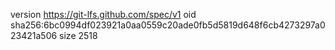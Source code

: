 version https://git-lfs.github.com/spec/v1
oid sha256:6bc0994df023921a0aa0559c20ade0fb5d5819d648f6cb4273297a023421a506
size 2518
